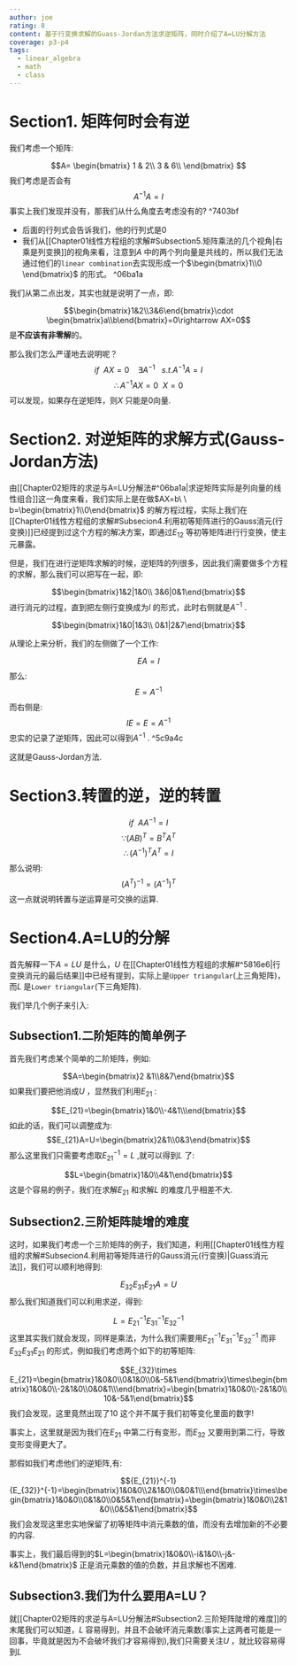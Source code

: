 ```yaml
---
author: joe
rating: 8
content: 基于行变换求解的Guass-Jordan方法求逆矩阵，同时介绍了A=LU分解方法
coverage: p3-p4
tags:
  - linear_algebra
  - math
  - class
---
```


# Section1. 矩阵何时会有逆

我们考虑一个矩阵:

$$A=
\begin{bmatrix}
1 & 2\\
3 & 6\\
\end{bmatrix}
$$
我们考虑是否会有$$A^{-1}A=I$$
事实上我们发现并没有，那我们从什么角度去考虑没有的? ^7403bf

* 后面的行列式会告诉我们，他的行列式是0
* 我们从[[Chapter01线性方程组的求解#Subsection5.矩阵乘法的几个视角|右乘是列变换]]的视角来看，注意到$A$ 中的两个列向量是共线的，所以我们无法通过他们的`linear combination`去实现形成一个$\begin{bmatrix}1\\0 \end{bmatrix}$ 的形式。 ^06ba1a

我们从第二点出发，其实也就是说明了一点，即:

$$\begin{bmatrix}1&2\\3&6\end{bmatrix}\cdot \begin{bmatrix}a\\b\end{bmatrix}=0\rightarrow AX=0$$
是**不应该有非零解**的。

那么我们怎么严谨地去说明呢？
$$if\ \ AX=0 \ \ \ \ \exists A^{-1}\ \ \ s.t.A^{-1}A=I$$
$$\therefore A^{-1}AX=0 \ \ X=0$$
可以发现，如果存在逆矩阵，则$X$ 只能是0向量.

# Section2. 对逆矩阵的求解方式(Gauss-Jordan方法)

由[[Chapter02矩阵的求逆与A=LU分解法#^06ba1a|求逆矩阵实际是列向量的线性组合]]这一角度来看，我们实际上是在做$AX=b\ \ b=\begin{bmatrix}1\\0\end{bmatrix}$ 的解方程过程，实际上我们在[[Chapter01线性方程组的求解#Subsecion4.利用初等矩阵进行的Gauss消元(行变换)]]已经提到过这个方程的解决方案，即通过$E_{12}$ 等初等矩阵进行行变换，使主元暴露。

但是，我们在进行逆矩阵求解的时候，逆矩阵的列很多，因此我们需要做多个方程的求解，那么我们可以把写在一起，即:

$$\begin{bmatrix}1&2|1&0\\
3&6|0&1\end{bmatrix}$$
进行消元的过程，直到把左侧行变换成为$I$ 的形式，此时右侧就是$A^{-1}$ .

$$\begin{bmatrix}1&0|1&3\\
0&1|2&7\end{bmatrix}$$

从理论上来分析，我们的左侧做了一个工作:

$$EA=I$$
那么:
$$E=A^{-1}$$
而右侧是:
$$IE=E=A^{-1}$$
忠实的记录了逆矩阵，因此可以得到$A^{-1}$ . ^5c9a4c

这就是Gauss-Jordan方法.

# Section3.转置的逆，逆的转置

$$if\ \ AA^{-1}=I$$
$$\because (AB)^T=B^TA^T$$
$$\therefore (A^{-1})^{T}A^T=I$$
那么说明:
$$(A^T)^{-1}=(A^{-1})^T$$
这一点就说明转置与逆运算是可交换的运算.

# Section4.A=LU的分解

首先解释一下$A=LU$ 是什么，$U$ 在[[Chapter01线性方程组的求解#^5816e6|行变换消元的最后结果]]中已经有提到，实际上是`Upper triangular`(上三角矩阵)，而$L$ 是`Lower triangular`(下三角矩阵).

我们举几个例子来引入:
## Subsection1.二阶矩阵的简单例子

首先我们考虑某个简单的二阶矩阵，例如:

$$A=\begin{bmatrix}2 &1\\8&7\end{bmatrix}$$
如果我们要把他消成$U$ ，显然我们利用$E_{21}$ :

$$E_{21}=\begin{bmatrix}1&0\\-4&1\\\end{bmatrix}$$
如此的话，我们可以调整成为:
$$E_{21}A=U=\begin{bmatrix}2&1\\0&3\end{bmatrix}$$
那么这里我们只需要考虑取${E_{21}}^{-1}=L$ ,就可以得到$L$ 了:

$$L=\begin{bmatrix}1&0\\4&1\end{bmatrix}$$
这是个容易的例子，我们在求解$E_{21}$ 和求解$L$ 的难度几乎相差不大.

## Subsection2.三阶矩阵陡增的难度

这时，如果我们考虑一个三阶矩阵的例子，我们知道，利用[[Chapter01线性方程组的求解#Subsecion4.利用初等矩阵进行的Gauss消元(行变换)|Guass消元法]]，我们可以顺利地得到:

$$E_{32}E_{31}E_{21}A=U$$
那么我们知道我们可以利用求逆，得到:

$$L={E_{21}}^{-1}{E_{31}}^{-1}{E_{32}}^{-1}$$
这里其实我们就会发现，同样是乘法，为什么我们需要用${E_{21}}^{-1}{E_{31}}^{-1}{E_{32}}^{-1}$  而非$E_{32}E_{31}E_{21}$ 的形式，例如我们考虑两个如下的初等矩阵:

$$E_{32}\times E_{21}=\begin{bmatrix}1&0&0\\0&1&0\\0&-5&1\end{bmatrix}\times\begin{bmatrix}1&0&0\\-2&1&0\\0&0&1\\\end{bmatrix}=\begin{bmatrix}1&0&0\\-2&1&0\\10&-5&1\end{bmatrix}$$
我们会发现，这里竟然出现了$10$ 这个并不属于我们初等变化里面的数字!

事实上，这里就是因为我们在$E_{21}$ 中第二行有变形，而$E_{32}$ 又要用到第二行，导致变形变得更大了。

那假如我们考虑他们的逆矩阵,有:

$${E_{21}}^{-1}{E_{32}}^{-1}=\begin{bmatrix}1&0&0\\2&1&0\\0&0&1\\\end{bmatrix}\times\begin{bmatrix}1&0&0\\0&1&0\\0&5&1\end{bmatrix}=\begin{bmatrix}1&0&0\\2&1&0\\0&5&1\end{bmatrix}$$
我们会发现这里忠实地保留了初等矩阵中消元乘数的值，而没有去增加新的不必要的内容.

事实上，我们最后得到的$L=\begin{bmatrix}1&0&0\\-i&1&0\\-j&-k&1\end{bmatrix}$ 正是消元乘数的值的负数，并且求解也不困难.

## Subsection3.我们为什么要用A=LU？

就[[Chapter02矩阵的求逆与A=LU分解法#Subsection2.三阶矩阵陡增的难度]]的末尾我们可以知道，$L$ 容易得到，并且不会破坏消元乘数(事实上这两者可能是一回事，毕竟就是因为不会破坏我们才容易得到),我们只需要关注$U$ ，就比较容易得到$L$ 
